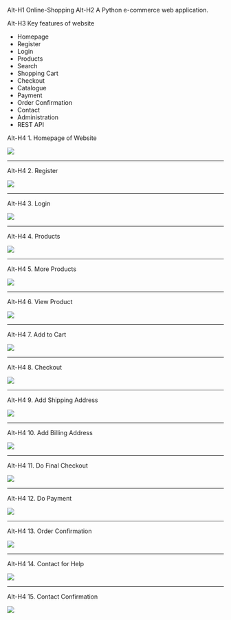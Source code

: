 Alt-H1 Online-Shopping
Alt-H2 A Python e-commerce web application.

Alt-H3 Key features of website
- Homepage
- Register
- Login
- Products
- Search
- Shopping Cart
- Checkout
- Catalogue
- Payment
- Order Confirmation
- Contact
- Administration
- REST API


Alt-H4 1. Homepage of Website

![](Screenshots/homepage.png)

---

Alt-H4 2. Register

![](Screenshots/Register.PNG)

---

Alt-H4 3. Login

![](Screenshots/Login.PNG)

---

Alt-H4 4. Products

![](Screenshots/Products.PNG)

---

Alt-H4 5. More Products

![](Screenshots/Products%202.PNG)

---

Alt-H4 6. View Product

![](Screenshots/View%20Product.PNG)

---

Alt-H4 7. Add to Cart

![](Screenshots/Cart.PNG)

---

Alt-H4 8. Checkout

![](Screenshots/Checkout.PNG)

---

Alt-H4 9. Add Shipping Address

![](Screenshots/Shipping%20Address.PNG)

---

Alt-H4 10. Add Billing Address

![](Screenshots/Billing%20Address.PNG)

---

Alt-H4 11. Do Final Checkout

![](Screenshots/Final%20Checkout.PNG)

---

Alt-H4 12. Do Payment

![](Screenshots/Payment%20Method.PNG)

---

Alt-H4 13. Order Confirmation

![](Screenshots/Order%20Confirmation.PNG)

---

Alt-H4 14. Contact for Help

![](Screenshots/Contact.PNG)

---

Alt-H4 15. Contact Confirmation

![](Screenshots/Contact%20Confirmation.PNG)

